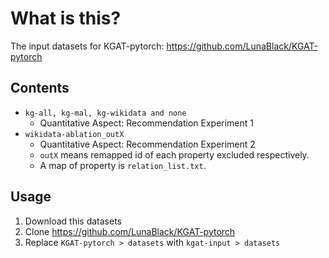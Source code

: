 # What is this?
The input datasets for KGAT-pytorch: https://github.com/LunaBlack/KGAT-pytorch

## Contents
* ```kg-all, kg-mal, kg-wikidata and none```
  * Quantitative Aspect: Recommendation Experiment 1
* ```wikidata-ablation_outX```
  * Quantitative Aspect: Recommendation Experiment 2
  * ```outX``` means remapped id of each property excluded respectively.
  * A map of property is ```relation_list.txt```.

##  Usage
1. Download this datasets
2. Clone https://github.com/LunaBlack/KGAT-pytorch
3. Replace ```KGAT-pytorch > datasets``` with  ```kgat-input > datasets```

